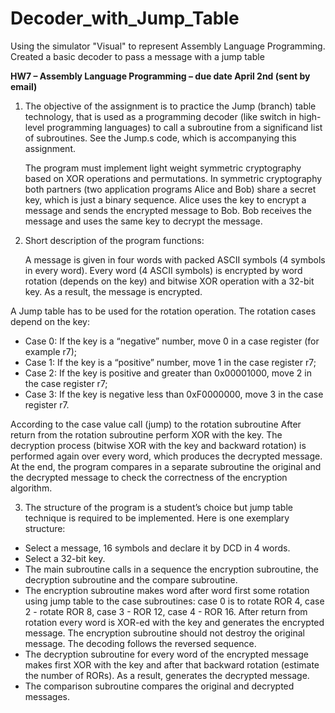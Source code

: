 # Decoder_with_Jump_Table
Using the simulator "Visual" to represent Assembly Language Programming.  Created a basic decoder to pass a message with a jump table


**HW7 – Assembly Language Programming – due date April 2nd (sent by email)**

1.	The objective of the assignment is to practice the Jump (branch) table technology, that is used as a programming decoder (like switch in high-level programming languages) to call a subroutine from a significand list of subroutines. See the Jump.s code, which is accompanying this assignment. 


       The program must implement light weight symmetric cryptography based on XOR operations and permutations. In symmetric cryptography both partners (two application programs Alice and Bob) share a secret key, which is just a binary sequence. Alice uses the key to encrypt a message and sends the encrypted message to Bob. Bob receives the message and uses the same key to decrypt the message.
 
 
2.	Short description of the program functions:

	A message is given in four words with packed ASCII symbols (4 symbols in every word). Every word (4 ASCII symbols) is encrypted by word rotation (depends on the key) and bitwise XOR operation with a 32-bit key.  As a result, the message is encrypted. 
	
A Jump table has to be used for the rotation operation. The rotation cases depend on the key:

-	Case 0: If the key is a “negative” number, move 0 in a case register (for example r7);
-	Case 1: If the key is a “positive” number, move 1 in the case register r7;
-	Case 2: If the key is positive and greater than 0x00001000, move 2 in the case register r7;
-	Case 3: If the key is negative less than 0xF0000000, move 3 in the case register r7.

According to the case value call (jump) to the rotation subroutine
After return from the rotation subroutine perform XOR with the key.
	The decryption process (bitwise XOR with the key and backward rotation) is performed again over every word, which produces the decrypted message. 
	At the end, the program compares in a separate subroutine the original and the decrypted message to check the correctness of the encryption algorithm.  

3.	The structure of the program is a student’s choice but jump table technique is required to be implemented. Here is one exemplary structure:


-	Select a message, 16 symbols and declare it by DCD in 4 words.
-	Select a 32-bit key.
-	The main subroutine calls in a sequence the encryption subroutine, the decryption subroutine and the compare subroutine.
-	The encryption subroutine makes word after word first some rotation using jump table to the case subroutines: case 0 is to rotate ROR 4, case 2 - rotate ROR 8, case 3 - ROR 12, case 4 - ROR 16. After return from rotation every word is XOR-ed with the key and generates the encrypted message. The encryption subroutine should not destroy the original message.
The decoding follows the reversed sequence. 
-	The decryption subroutine for every word of the encrypted message makes first XOR with the key and after that backward rotation (estimate the number of RORs). As a result, generates the decrypted message. 
-	The comparison subroutine compares the original and decrypted messages. 

